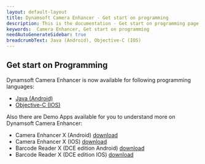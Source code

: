 ```yaml
---
layout: default-layout
title: Dynamsoft Camera Enhancer - Get start on programming
description: This is the documentation - Get start on programming page of Dynamsoft Camera Enhancer.
keywords:  Camera Enhancer, Get start on programming
needAutoGenerateSidebar: true
breadcrumbText: Java (Android), Objective-C (IOS)
---
```

## Get start on Programming

Dynamsoft Camera Enhancer is now available for following programming languages:
- [Java (Android)](android/index.md)
- [Objective-C (IOS)](ios/index.md)

Also there are Demo Apps available for you to understand more on Dynamsoft Camera Enhancer:
- Camera Enhancer X (Android) [download]()
- Camera Enhancer X (IOS) [download]()
- Barcode Reader X (DCE edition Android) [download]()
- Barcode Reader X (DCE edition IOS) [download]()